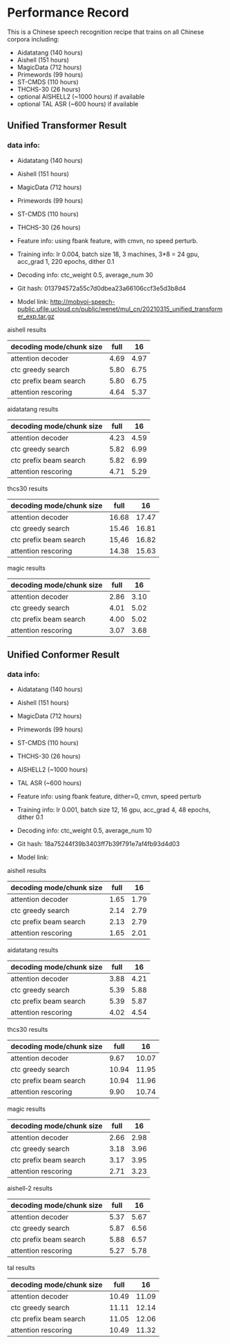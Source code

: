 # Performance Record

This is a Chinese speech recognition recipe that trains on all Chinese corpora including:
* Aidatatang (140 hours)
* Aishell (151 hours)
* MagicData (712 hours)
* Primewords (99 hours)
* ST-CMDS (110 hours)
* THCHS-30 (26 hours)
* optional AISHELL2 (~1000 hours) if available
* optional TAL ASR (~600 hours) if available

## Unified Transformer Result
### data info:
* Aidatatang (140 hours)
* Aishell (151 hours)
* MagicData (712 hours)
* Primewords (99 hours)
* ST-CMDS (110 hours)
* THCHS-30 (26 hours)

* Feature info: using fbank feature, with cmvn, no speed perturb.
* Training info: lr 0.004, batch size 18, 3 machines, 3*8 = 24 gpu, acc_grad 1, 220 epochs, dither 0.1
* Decoding info: ctc_weight 0.5, average_num 30
* Git hash: 013794572a55c7d0dbea23a66106ccf3e5d3b8d4
* Model link: http://mobvoi-speech-public.ufile.ucloud.cn/public/wenet/mul_cn/20210315_unified_transformer_exp.tar.gz

aishell results

| decoding mode/chunk size | full | 16   |
|--------------------------|------|------|
| attention decoder        | 4.69 | 4.97 |
| ctc greedy search        | 5.80 | 6.75 |
| ctc prefix beam search   | 5.80 | 6.75 |
| attention rescoring      | 4.64 | 5.37 |

aidatatang results

| decoding mode/chunk size | full | 16   |
|--------------------------|------|------|
| attention decoder        | 4.23 | 4.59 |
| ctc greedy search        | 5.82 | 6.99 |
| ctc prefix beam search   | 5.82 | 6.99 |
| attention rescoring      | 4.71 | 5.29 |

thcs30 results

| decoding mode/chunk size | full | 16   |
|--------------------------|------|------|
| attention decoder        | 16.68 | 17.47 |
| ctc greedy search        | 15.46 | 16.81 |
| ctc prefix beam search   | 15,46 | 16.82 |
| attention rescoring      | 14.38 | 15.63 |

magic results

| decoding mode/chunk size | full | 16   |
|--------------------------|------|------|
| attention decoder        | 2.86 | 3.10 |
| ctc greedy search        | 4.01 | 5.02 |
| ctc prefix beam search   | 4.00 | 5.02 |
| attention rescoring      | 3.07 | 3.68 |

## Unified Conformer Result

### data info:
* Aidatatang (140 hours)
* Aishell (151 hours)
* MagicData (712 hours)
* Primewords (99 hours)
* ST-CMDS (110 hours)
* THCHS-30 (26 hours)
* AISHELL2 (~1000 hours)
* TAL ASR (~600 hours)

* Feature info: using fbank feature, dither=0, cmvn, speed perturb
* Training info: lr 0.001, batch size 12, 16 gpu, acc_grad 4, 48 epochs, dither 0.1
* Decoding info: ctc_weight 0.5, average_num 10
* Git hash: 18a75244f39b3403ff7b39f791e7af4fb93d4d03
* Model link:

aishell results

| decoding mode/chunk size | full | 16   |
|--------------------------|------|------|
| attention decoder        | 1.65 | 1.79 |
| ctc greedy search        | 2.14 | 2.79 |
| ctc prefix beam search   | 2.13 | 2.79 |
| attention rescoring      | 1.65 | 2.01 |

aidatatang results

| decoding mode/chunk size | full | 16   |
|--------------------------|------|------|
| attention decoder        | 3.88 | 4.21 |
| ctc greedy search        | 5.39 | 5.88 |
| ctc prefix beam search   | 5.39 | 5.87 |
| attention rescoring      | 4.02 | 4.54 |

thcs30 results

| decoding mode/chunk size | full | 16   |
|--------------------------|------|------|
| attention decoder        | 9.67  | 10.07 |
| ctc greedy search        | 10.94 | 11.95 |
| ctc prefix beam search   | 10.94 | 11.96 |
| attention rescoring      | 9.90  | 10.74 |

magic results

| decoding mode/chunk size | full | 16   |
|--------------------------|------|------|
| attention decoder        | 2.66 | 2.98 |
| ctc greedy search        | 3.18 | 3.96 |
| ctc prefix beam search   | 3.17 | 3.95 |
| attention rescoring      | 2.71 | 3.23 |

aishell-2 results

| decoding mode/chunk size | full | 16   |
|--------------------------|------|------|
| attention decoder        | 5.37 | 5.67 |
| ctc greedy search        | 5.87 | 6.56 |
| ctc prefix beam search   | 5.88 | 6.57 |
| attention rescoring      | 5.27 | 5.78 |

tal results

| decoding mode/chunk size | full | 16   |
|--------------------------|------|------|
| attention decoder        | 10.49 | 11.09 |
| ctc greedy search        | 11.11 | 12.14 |
| ctc prefix beam search   | 11.05 | 12.06 |
| attention rescoring      | 10.49 | 11.32 |
